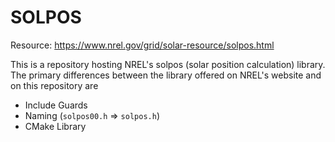 # SOLPOS

Resource: https://www.nrel.gov/grid/solar-resource/solpos.html

This is a repository hosting NREL's solpos (solar position calculation) library. The primary differences between the library offered on NREL's website and on this repository are

- Include Guards
- Naming (`solpos00.h` ⇒ `solpos.h`) 
- CMake Library
